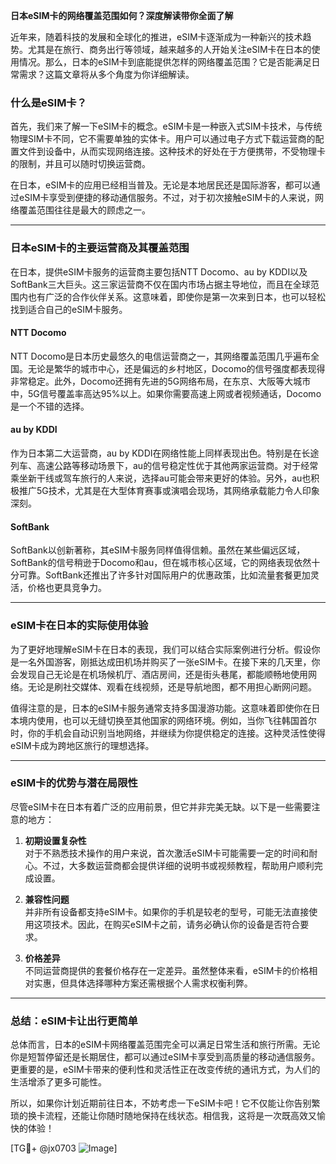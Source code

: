 **日本eSIM卡的网络覆盖范围如何？深度解读带你全面了解**

近年来，随着科技的发展和全球化的推进，eSIM卡逐渐成为一种新兴的技术趋势。尤其是在旅行、商务出行等领域，越来越多的人开始关注eSIM卡在日本的使用情况。那么，日本的eSIM卡到底能提供怎样的网络覆盖范围？它是否能满足日常需求？这篇文章将从多个角度为你详细解读。

### 什么是eSIM卡？

首先，我们来了解一下eSIM卡的概念。eSIM卡是一种嵌入式SIM卡技术，与传统物理SIM卡不同，它不需要单独的实体卡。用户可以通过电子方式下载运营商的配置文件到设备中，从而实现网络连接。这种技术的好处在于方便携带，不受物理卡的限制，并且可以随时切换运营商。

在日本，eSIM卡的应用已经相当普及。无论是本地居民还是国际游客，都可以通过eSIM卡享受到便捷的移动通信服务。不过，对于初次接触eSIM卡的人来说，网络覆盖范围往往是最大的顾虑之一。

---

### 日本eSIM卡的主要运营商及其覆盖范围

在日本，提供eSIM卡服务的运营商主要包括NTT Docomo、au by KDDI以及SoftBank三大巨头。这三家运营商不仅在国内市场占据主导地位，而且在全球范围内也有广泛的合作伙伴关系。这意味着，即使你是第一次来到日本，也可以轻松找到适合自己的eSIM卡服务。

#### NTT Docomo
NTT Docomo是日本历史最悠久的电信运营商之一，其网络覆盖范围几乎遍布全国。无论是繁华的城市中心，还是偏远的乡村地区，Docomo的信号强度都表现得非常稳定。此外，Docomo还拥有先进的5G网络布局，在东京、大阪等大城市中，5G信号覆盖率高达95%以上。如果你需要高速上网或者视频通话，Docomo是一个不错的选择。

#### au by KDDI
作为日本第二大运营商，au by KDDI在网络性能上同样表现出色。特别是在长途列车、高速公路等移动场景下，au的信号稳定性优于其他两家运营商。对于经常乘坐新干线或驾车旅行的人来说，选择au可能会带来更好的体验。另外，au也积极推广5G技术，尤其是在大型体育赛事或演唱会现场，其网络承载能力令人印象深刻。

#### SoftBank
SoftBank以创新著称，其eSIM卡服务同样值得信赖。虽然在某些偏远区域，SoftBank的信号稍逊于Docomo和au，但在城市核心区域，它的网络表现依然十分可靠。SoftBank还推出了许多针对国际用户的优惠政策，比如流量套餐更加灵活，价格也更具竞争力。

---

### eSIM卡在日本的实际使用体验

为了更好地理解eSIM卡在日本的表现，我们可以结合实际案例进行分析。假设你是一名外国游客，刚抵达成田机场并购买了一张eSIM卡。在接下来的几天里，你会发现自己无论是在机场候机厅、酒店房间，还是街头巷尾，都能顺畅地使用网络。无论是刷社交媒体、观看在线视频，还是导航地图，都不用担心断网问题。

值得注意的是，日本的eSIM卡服务通常支持多国漫游功能。这意味着即使你在日本境内使用，也可以无缝切换至其他国家的网络环境。例如，当你飞往韩国首尔时，你的手机会自动识别当地网络，并继续为你提供稳定的连接。这种灵活性使得eSIM卡成为跨地区旅行的理想选择。

---

### eSIM卡的优势与潜在局限性

尽管eSIM卡在日本有着广泛的应用前景，但它并非完美无缺。以下是一些需要注意的地方：

1. **初期设置复杂性**  
   对于不熟悉技术操作的用户来说，首次激活eSIM卡可能需要一定的时间和耐心。不过，大多数运营商都会提供详细的说明书或视频教程，帮助用户顺利完成设置。

2. **兼容性问题**  
   并非所有设备都支持eSIM卡。如果你的手机是较老的型号，可能无法直接使用这项技术。因此，在购买eSIM卡之前，请务必确认你的设备是否符合要求。

3. **价格差异**  
   不同运营商提供的套餐价格存在一定差异。虽然整体来看，eSIM卡的价格相对实惠，但具体选择哪种方案还需根据个人需求权衡利弊。

---

### 总结：eSIM卡让出行更简单

总体而言，日本的eSIM卡网络覆盖范围完全可以满足日常生活和旅行所需。无论你是短暂停留还是长期居住，都可以通过eSIM卡享受到高质量的移动通信服务。更重要的是，eSIM卡带来的便利性和灵活性正在改变传统的通讯方式，为人们的生活增添了更多可能性。

所以，如果你计划近期前往日本，不妨考虑一下eSIM卡吧！它不仅能让你告别繁琐的换卡流程，还能让你随时随地保持在线状态。相信我，这将是一次既高效又愉快的体验！

[TG💪+ @jx0703 ![Image](https://github.com/user-attachments/assets/dbca1d08-cadb-493c-b0ec-ad6f7a83f270)]